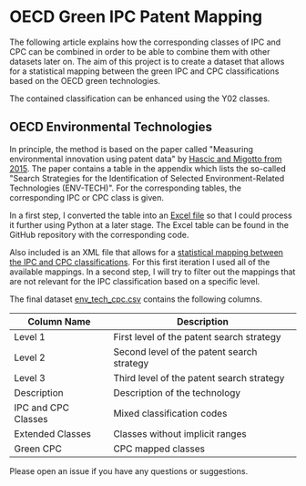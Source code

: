 # OECD Green IPC Patent Mapping

The following article explains how the corresponding classes of IPC and CPC can be combined in order to be able to combine them with other datasets later on. 
The aim of this project is to create a dataset that allows for a statistical mapping between the green IPC and CPC classifications based on the OECD green technologies.

The contained classification can be enhanced using the Y02 classes.

## OECD Environmental Technologies
In principle, the method is based on the paper called "Measuring environmental innovation using patent data" by [Hascic and Migotto from 2015](https://ideas.repec.org/p/oec/envaaa/89-en.html). The paper contains a table in the appendix which lists the so-called "Search Strategies for the Identification of Selected Environment-Related Technologies (ENV-TECH)". For the corresponding tables, the corresponding IPC or CPC class is given.

In a first step, I converted the table into an [Excel file](data/env_tech.xlsx) so that I could process it further using Python at a later stage. The Excel table can be found in the GitHub repository with the corresponding code.

Also included is an XML file that allows for a [statistical mapping between the IPC and CPC classifications](https://www.epo.org/searching-for-patents/helpful-resources/first-time-here/classification/cpc/ipccpc.html).
For this first iteration I used all of the available mappings. In a second step, I will try to filter out the mappings that are not relevant for the IPC classification based on a specific level.

The final dataset [env_tech_cpc.csv](data/env_tech_cpc.csv) contains the following columns.

| Column Name         | Description                                |
| ------------------- | ------------------------------------------ |
| Level 1             | First level of the patent search strategy  |
| Level 2             | Second level of the patent search strategy |
| Level 3             | Third level of the patent search strategy  |
| Description         | Description of the technology              |
| IPC and CPC Classes | Mixed classification codes                 |
| Extended Classes    | Classes without implicit ranges            |
| Green CPC           | CPC mapped classes                         |

Please open an issue if you have any questions or suggestions.
